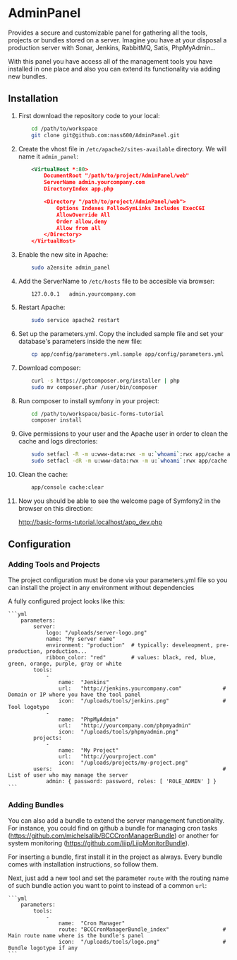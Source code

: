 AdminPanel
================

Provides a secure and customizable panel for gathering all the tools, projects or bundles stored on a server.
Imagine you have at your disposal a production server with Sonar, Jenkins, RabbitMQ, Satis, PhpMyAdmin...

With this panel you have access all of the management tools you have installed in one place and also you can extend
its functionality via adding new bundles.

## Installation

1.  First download the repository code to your local:

    ``` bash
        cd /path/to/workspace
        git clone git@github.com:nass600/AdminPanel.git
    ```

2.  Create the vhost file in `/etc/apache2/sites-available` directory. We will name it `admin_panel`:

    ``` xml
        <VirtualHost *:80>
            DocumentRoot "/path/to/project/AdminPanel/web"
            ServerName admin.yourcompany.com
            DirectoryIndex app.php

            <Directory "/path/to/project/AdminPanel/web">
                Options Indexes FollowSymLinks Includes ExecCGI
                AllowOverride All
                Order allow,deny
                Allow from all
            </Directory>
        </VirtualHost>
    ```

3. Enable the new site in Apache:

    ``` bash
        sudo a2ensite admin_panel
    ```

4. Add the ServerName to `/etc/hosts` file to be accesible via browser:

    ```
        127.0.0.1	admin.yourcompany.com
    ```

5. Restart Apache:

    ``` bash
        sudo service apache2 restart
    ```

6. Set up the parameters.yml. Copy the included sample file and set your database's parameters inside the new file:

    ``` bash
        cp app/config/parameters.yml.sample app/config/parameters.yml
    ```

7.  Download composer:

    ``` bash
        curl -s https://getcomposer.org/installer | php
        sudo mv composer.phar /user/bin/composer
    ```

8. Run composer to install symfony in your project:

    ``` bash
        cd /path/to/workspace/basic-forms-tutorial
        composer install
    ```

9. Give permissions to your user and the Apache user in order to clean the cache and logs directories:

    ``` bash
        sudo setfacl -R -m u:www-data:rwx -m u:`whoami`:rwx app/cache app/logs
        sudo setfacl -dR -m u:www-data:rwx -m u:`whoami`:rwx app/cache app/logs
    ```

10. Clean the cache:

    ``` bash
        app/console cache:clear
    ```

11. Now you should be able to see the welcome page of Symfony2 in the browser on this direction:

    http://basic-forms-tutorial.localhost/app_dev.php


## Configuration


### Adding Tools and Projects

The project configuration must be done via your parameters.yml file so you can install the project in any
environment without dependencies

A fully configured project looks like this:

    ```yml
        parameters:
            server:
                logo: "/uploads/server-logo.png"
                name: "My server name"
                environment: "production"  # typically: develeopment, pre-production, production...
                ribbon_color: "red"        # values: black, red, blue, green, orange, purple, gray or white
            tools:
                -
                    name:  "Jenkins"
                    url:   "http://jenkins.yourcompany.com"             # Domain or IP where you have the tool panel
                    icon:  "/uploads/tools/jenkins.png"                 # Tool logotype
                -
                    name:  "PhpMyAdmin"
                    url:   "http://yourcompany.com/phpmyadmin"
                    icon:  "/uploads/tools/phpmyadmin.png"
            projects:
                -
                    name:  "My Project"
                    url:   "http://yourproject.com"
                    icon:  "/uploads/projects/my-project.png"
            users:                                                      # List of user who may manage the server
                admin: { password: password, roles: [ 'ROLE_ADMIN' ] }
    ```


### Adding Bundles

You can also add a bundle to extend the server management functionality. For instance, you could find on github
a bundle for managing cron tasks (https://github.com/michelsalib/BCCCronManagerBundle) or another for system
monitoring (https://github.com/liip/LiipMonitorBundle).

For inserting a bundle, first install it in the project as always. Every bundle comes with installation instructions,
so follow them.

Next, just add a new tool and set the parameter `route` with the routing name of such bundle action you want to point to
instead of a common `url`:

    ```yml
        parameters:
            tools:
                -
                    name:  "Cron Manager"
                    route: "BCCCronManagerBundle_index"                 # Main route name where is the bundle's panel
                    icon:  "/uploads/tools/logo.png"                    # Bundle logotype if any
    ```
